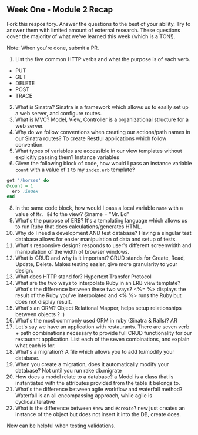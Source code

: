 ## Week One - Module 2 Recap

Fork this respository. Answer the questions to the best of your ability. Try to answer them with limited amount of external research. These questions cover the majority of what we've learned this week (which is a TON!). 

Note: When you're done, submit a PR. 

1. List the five common HTTP verbs and what the purpose is of each verb.
 * PUT
 * GET
 * DELETE
 * POST
 * TRACE
2. What is Sinatra? Sinatra is a framework which allows us to easily set up a web server, and configure routes.
4. What is MVC? Model, View, Controller is a organizational structure for a web server.
5. Why do we follow conventions when creating our actions/path names in our Sinatra routes?
To create Restful applications which follow convention.
6. What types of variables are accessible in our view templates without explicitly passing them?
Instance variables
7. Given the following block of code, how would I pass an instance variable `count` with a value of `1` to my `index.erb` template?
  
  ```ruby
  get '/horses' do
  @count = 1
    erb :index
  end
  ```

8. In the same code block, how would I pass a local variable `name` with a value of `Mr. Ed` to the view?
  @name = "Mr. Ed"
9. What's the purpose of ERB?
It's a templating language which allows us to run Ruby that does calculations/generates HTML.
10. Why do I need a development AND test database?
Having a singular test database allows for easier manipulation of data and setup of tests.
11. What's responsive design?
responds to user's different screenwidth and manipulation of the width of browser windows.
12. What is CRUD and why is it important?
CRUD stands for Create, Read, Update, Delete. Makes testing easier, give more granularity to your design.
13. What does HTTP stand for? 
Hypertext Transfer Protocol
14. What are the two ways to interpolate Ruby in an ERB view template? What's the difference between these two ways?
<%= %> displays the result of the Ruby you've interpolated and <% %> runs the Ruby but does not display result. 
15. What's an ORM?
Object Relational Mapper, helps setup relationships between objects ? :)
16. What's the most commonly used ORM in ruby (Sinatra & Rails)?
AR
17. Let's say we have an application with restaurants. There are seven verb + path combinations necessary to provide full CRUD functionality for our restaurant application. List each of the seven combinations, and explain what each is for.
18. What's a migration? A file which allows you to add to/modify your database.
19. When you create a migration, does it automatically modify your database? Not until you run rake db:migrate
20. How does a model relate to a database? a Model is a class that is instantiated with the attributes provided from the table it belongs to. 
21. What's the difference between agile workflow and waterfall method?
Waterfall is an all encompassing approach, while agile is cyclical/iterative
22. What is the difference between `#new` and `#create`?
new just creates an instance of the object but does not insert it into the DB, create does.

New can be helpful when testing validations. 
